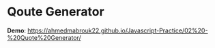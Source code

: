 # Qoute Generator
**Demo**: https://ahmedmabrouk22.github.io/Javascript-Practice/02%20-%20Quote%20Generator/
